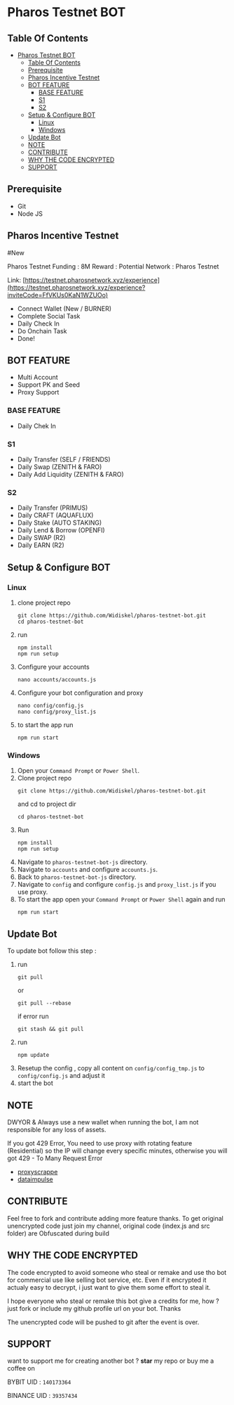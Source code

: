 # Pharos Testnet BOT

## Table Of Contents

- [Pharos Testnet BOT](#pharos-testnet-bot)
  - [Table Of Contents](#table-of-contents)
  - [Prerequisite](#prerequisite)
  - [Pharos Incentive Testnet](#pharos-incentive-testnet)
  - [BOT FEATURE](#bot-feature)
    - [BASE FEATURE](#base-feature)
    - [S1](#s1)
    - [S2](#s2)
  - [Setup \& Configure BOT](#setup--configure-bot)
    - [Linux](#linux)
    - [Windows](#windows)
  - [Update Bot](#update-bot)
  - [NOTE](#note)
  - [CONTRIBUTE](#contribute)
  - [WHY THE CODE ENCRYPTED](#why-the-code-encrypted)
  - [SUPPORT](#support)

## Prerequisite

- Git
- Node JS

## Pharos Incentive Testnet

#New

Pharos Testnet
Funding : 8M
Reward : Potential
Network : Pharos Testnet

Link:
[https://testnet.pharosnetwork.xyz/experience](https://testnet.pharosnetwork.xyz/experience?inviteCode=FfVKUs0KaN1WZUOo)

- Connect Wallet (New / BURNER)
- Complete Social Task
- Daily Check In
- Do Onchain Task
- Done!

## BOT FEATURE

- Multi Account
- Support PK and Seed
- Proxy Support
  
### BASE FEATURE
- Daily Chek In
  
### S1
- Daily Transfer (SELF / FRIENDS)
- Daily Swap (ZENITH & FARO)
- Daily Add Liquidity (ZENITH & FARO)
### S2
- Daily Transfer (PRIMUS)
- Daily CRAFT (AQUAFLUX)
- Daily Stake (AUTO STAKING)
- Daily Lend & Borrow (OPENFI)
- Daily SWAP (R2)
- Daily EARN (R2)

## Setup & Configure BOT

### Linux

1. clone project repo
   ```
   git clone https://github.com/Widiskel/pharos-testnet-bot.git
   cd pharos-testnet-bot
   ```
2. run
   ```
   npm install
   npm run setup
   ```
3. Configure your accounts
   ```
   nano accounts/accounts.js
   ```
4. Configure your bot configuration and proxy
   ```
   nano config/config.js
   nano config/proxy_list.js
   ```
5. to start the app run
   ```
   npm run start
   ```

### Windows

1. Open your `Command Prompt` or `Power Shell`.
2. Clone project repo
   ```
   git clone https://github.com/Widiskel/pharos-testnet-bot.git
   ```
   and cd to project dir
   ```
   cd pharos-testnet-bot
   ```
3. Run
   ```
   npm install
   npm run setup
   ```
4. Navigate to `pharos-testnet-bot-js` directory.
5. Navigate to `accounts` and configure `accounts.js`.
6. Back to `pharos-testnet-bot-js` directory.
7. Navigate to `config` and configure `config.js` and `proxy_list.js` if you use proxy.
8. To start the app open your `Command Prompt` or `Power Shell` again and run
   ```
   npm run start
   ```

## Update Bot

To update bot follow this step :

1. run
   ```
   git pull
   ```
   or
   ```
   git pull --rebase
   ```
   if error run
   ```
   git stash && git pull
   ```
2. run
   ```
   npm update
   ```
3. Resetup the config , copy all content on `config/config_tmp.js` to `config/config.js` and adjust it 
4. start the bot

## NOTE

DWYOR & Always use a new wallet when running the bot, I am not responsible for any loss of assets.

If you got 429 Error, You need to use proxy with rotating feature (Residential) so the IP will change every specific minutes, otherwise you will got 429 - To Many Request Error

- [proxyscrappe](https://proxyscrape.com/?ref=yzi1n2y)
- [dataimpulse](https://dataimpulse.com/?aff=66393)

## CONTRIBUTE

Feel free to fork and contribute adding more feature thanks. To get original unencrypted code just join my channel, original code (index.js and src folder) are Obfuscated during build

## WHY THE CODE ENCRYPTED

The code encrypted to avoid someone who steal or remake and use tho bot for commercial use like selling bot service, etc. Even if it encrypted it actualy easy to decrypt, i just want to give them some effort to steal it.

I hope everyone who steal or remake this bot give a credits for me, how ? just fork or include my github profile url on your bot. Thanks

The unencrypted code will be pushed to git after the event is over.

## SUPPORT

want to support me for creating another bot ?
**star** my repo or buy me a coffee on

BYBIT UID : `140173364`

BINANCE UID : `39357434`
